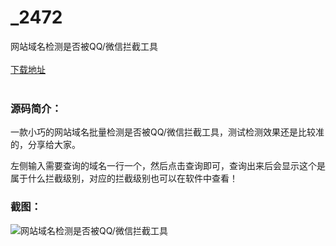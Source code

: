 # _2472
网站域名检测是否被QQ/微信拦截工具
<br/></br>
[下载地址](https://www.uuid2.com/2472.html "下载地址")
<br/></br>
<h3>源码简介：</h3>
<p>一款小巧的网站域名批量检测是否被QQ/微信拦截工具，测试检测效果还是比较准的，分享给大家。<p>
<p>左侧输入需要查询的域名一行一个，然后点击查询即可，查询出来后会显示这个是属于什么拦截级别，对应的拦截级别也可以在软件中查看！<p>
<h3>截图：</h3>
<img src="https://www.uuid2.com/wp-content/uploads/img/202109/1abefec346.png" alt="网站域名检测是否被QQ/微信拦截工具">

